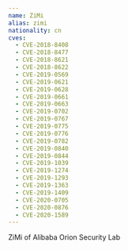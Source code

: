```yaml
---
name: ZiMi
alias: zimi
nationality: cn
cves:
  - CVE-2018-8408
  - CVE-2018-8477
  - CVE-2018-8621
  - CVE-2018-8622
  - CVE-2019-0569
  - CVE-2019-0621
  - CVE-2019-0628
  - CVE-2019-0661
  - CVE-2019-0663
  - CVE-2019-0702
  - CVE-2019-0767
  - CVE-2019-0775
  - CVE-2019-0776
  - CVE-2019-0782
  - CVE-2019-0840
  - CVE-2019-0844
  - CVE-2019-1039
  - CVE-2019-1274
  - CVE-2019-1293
  - CVE-2019-1363
  - CVE-2019-1409
  - CVE-2020-0705
  - CVE-2020-0876
  - CVE-2020-1589
---
```

ZiMi of Alibaba Orion Security Lab
